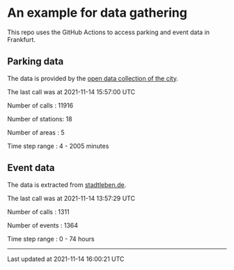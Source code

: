 # An example for data gathering

This repo uses the GitHub Actions to access parking and event data in Frankfurt.

## Parking data
The data is provided by the [open data collection of the city](https://www.offenedaten.frankfurt.de/).

The last call was at 2021-11-14 15:57:00 UTC

Number of calls   : 11916

Number of stations:    18

Number of areas   :     5

Time step range   :     4 -  2005 minutes


## Event data
The data is extracted from [stadtleben.de](https://stadtleben.de/frankfurt/).

The last call was at 2021-11-14 13:57:29 UTC

Number of calls   : 1311

Number of events  : 1364

Time step range   :    0 -   74 hours


----

Last updated at 2021-11-14 16:00:21 UTC
